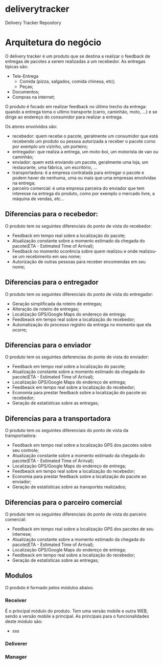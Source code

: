 # deliverytracker
Delivery Tracker Repository

# Arquitetura do negócio
O delivery tracker é um produto que se destina a realizar o feedback de entregas de pacotes a serem realizadas a um recebedor. As entregas típicas são:
* Tele-Entrega
  * Comida (pizza, salgados, comida chinesa, etc);
  * Peças;
* Documentos;
* Compras na internet;

O produto é focado em realizar feedback no último trecho da entrega: quando a entrega toma o ultimo transporte (carro, caminhão, moto, ...) e se dirige ao endereço do consumidor para realizar a entrega.

Os atores envolvidos são:
* recebedor: quem recebe o pacote, geralmente um consumidor que está recebendo um produto ou pessoa autorizada a receber o pacote como por exemplo um vizinho, um porteiro;
* entregador: que realiza a entrega, um moto-boi, um motorista de van ou caminhão;
* enviador: quem está enviando um pacote, geralmente uma loja, um restaurante, uma fábrica, um escritório, ...
* transportadora: é a empresa contratada para entregar o pacote e podem haver de nenhuma, uma ou mais que uma empresas envolvidas na entrega;
* parceiro comercial: é uma empresa parceira do enviador que tem interesse na entrega do produto, como por exemplo o mercado livre, a máquina de vendas, etc... 


## Diferencias para o recebedor:
O produto tem os seguintes diferenciais do ponto de vista do recebedor:
* Feedback em tempo real sobre a localização do pacote;
* Atualização constante sobre a momento estimado da chegada do pacote(ETA - Estimated Time of Arrival);
* Feedback no momento ocorência sobre quem realizou e onde realizou-se um recebimento em seu nome;
* Autorização de outras pessoas para receber encomendas em seu nome;

## Diferencias para o entregador
O produto tem os seguintes diferenciais do ponto de vista do entregador:
* Geração simplificada da roteiro de entregas;
* Alteração de roteiro de entregas;
* Localização GPS/Google Maps do endereço de entrega; 
* Feedbeack em tempo real sobre a localização do recebedor;
* Automatização do processo registro da entrega no momento que ela ocorre;

## Diferencias para o enviador
O produto tem os seguintes deferencias do ponto de vista do enviador:
* Feedback em tempo real sobre a localização do pacote;
* Atualização constante sobre a momento estimado da chegada do pacote(ETA - Estimated Time of Arrival);
* Localização GPS/Google Maps do endereço de entrega; 
* Feedbeack em tempo real sobre a localização do recebedor;
* Economia para prestar feedback sobre a localização do pacote ao recebedor;
* Geração de estatísticas sobre as entregas;

## Diferencias para a transportadora
O produto tem os seguintes diferenciais do ponto de vista da transportadora:
* Feedback em tempo real sobre a localização GPS dos pacotes sobre seu controle;
* Atualização constante sobre a momento estimado da chegada do pacote(ETA - Estimated Time of Arrival);
* Localização GPS/Google Maps do endereço de entrega; 
* Feedbeack em tempo real sobre a localização do recebedor;
* Economia para prestar feedback sobre a localização do pacote ao enviador;
* Geração de estatísticas sobre as transportes realizados;

## Diferencias para o parceiro comercial
O produto tem os seguintes diferenciais do ponto de vista do parceiro comercial:
* Feedback em tempo real sobre a localização GPS dos pacotes de seu interrese;
* Atualização constante sobre a momento estimado da chegada do pacote(ETA - Estimated Time of Arrival);
* Localização GPS/Google Maps do endereço de entrega; 
* Feedbeack em tempo real sobre a localização do recebedor;
* Geração de estatísticas sobre as entregas;

## Modulos
O produto é formado pelos módulos abaixo.

### Receiver
É o principal módulo do produto. Tem uma versão mobile e outra WEB, sendo a versão mobile a principal.
As principais para o funcionalidades deste módulo são:
* sss

### Deliverer

### Manager
